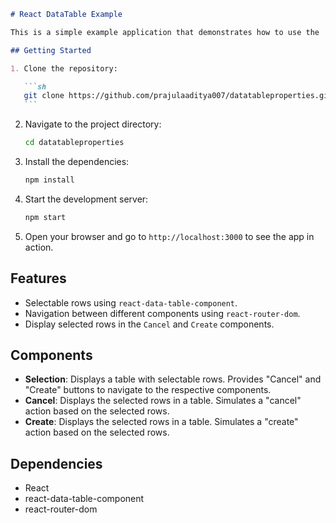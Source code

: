````markdown
# React DataTable Example

This is a simple example application that demonstrates how to use the `react-data-table-component` library to create a table with selectable rows. The app allows you to select rows in the table and navigate to different components to either cancel or create something based on the selected rows.

## Getting Started

1. Clone the repository:

   ```sh
   git clone https://github.com/prajulaaditya007/datatableproperties.git
   ```
````

2. Navigate to the project directory:

   ```sh
   cd datatableproperties
   ```

3. Install the dependencies:

   ```sh
   npm install
   ```

4. Start the development server:

   ```sh
   npm start
   ```

5. Open your browser and go to `http://localhost:3000` to see the app in action.

## Features

- Selectable rows using `react-data-table-component`.
- Navigation between different components using `react-router-dom`.
- Display selected rows in the `Cancel` and `Create` components.

## Components

- **Selection**: Displays a table with selectable rows. Provides "Cancel" and "Create" buttons to navigate to the respective components.
- **Cancel**: Displays the selected rows in a table. Simulates a "cancel" action based on the selected rows.
- **Create**: Displays the selected rows in a table. Simulates a "create" action based on the selected rows.

## Dependencies

- React
- react-data-table-component
- react-router-dom
